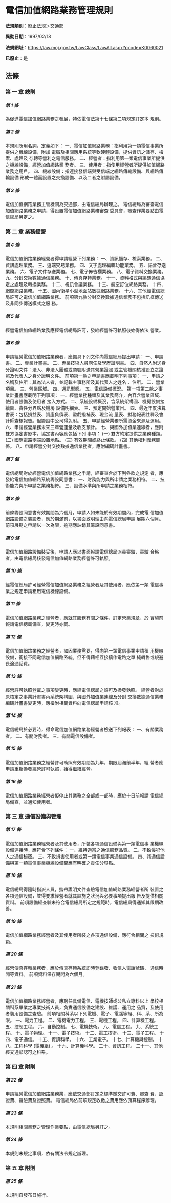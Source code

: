 # 電信加值網路業務管理規則

**法規類別**：廢止法規＞交通部

**異動日期**：1997/02/18  

**法規網址**：https://law.moj.gov.tw/LawClass/LawAll.aspx?pcode=K0060021

**已廢止**：是



## 法條
### 第 一 章 總則

##### 第 1 條
為促進電信加值網路業務之發展，特依電信法第十七條第二項規定訂定本
規則。

##### 第 2 條
本規則所用名詞，定義如下：
一、電信加值網路業務：指利用第一類電信事業所提供之機線設備，附加
    電腦及相關應用系統等軟硬體設備，提供資訊之儲存、檢索、處理及
    存轉等營利之電信服務。
二、經營者：指利用第一類電信事業所提供之機線設備，經營加值網路業
    務者。
三、使用者：指使用經營者所提供加值網路業務之用戶。
四、機線設備：指連接發信端與受信端之網路傳輸設備、與網路傳輸設備
    形成一體而設置之交換設備、以及二者之附屬設備。


##### 第 3 條
電信加值網路業務主管機關為交通部，由電信總局辦理之。
電信總局為審查電信加值網路業務之申請，得設置電信加值網路業務審查
委員會，審查作業要點由電信總局另定之。

### 第 二 章 業務經營

##### 第 4 條
電信加值網路業務經營者得申請經營下列業務：
一、資訊儲存、檢索業務。
二、資訊處理業務。
三、遠端交易業務。
四、文字處理編輯功能業務。
五、語音存送業務。
六、電子文件存送業務。
七、電子佈告欄業務。
八、電子資料交換業務。
九、分封交換數據通信業務。
十、傳真存轉業務。
十一、資料格式與編碼通信協定之處理及轉換業務。
十二、視訊會議業務。
十三、航空訂位網路業務。
十四、網際網路業務。
十五、國內衛星小型地面站數據網路業務。
十六、其他經電信總局許可之電信加值網路業務。
前項第九款分封交換數據通信業務不包括訊框傳送及非同步傳送模式之服
務。

##### 第 5 條
經營電信加值網路業務應經電信總局許可，發給經營許可執照後始得依法
營業。

##### 第 6 條
申請經營電信加值網路業務者，應備具下列文件向電信總局提出申請：
一、申請書。
二、專業計畫書。
二、專業技術人員聘任及學歷證明書。
四、自然人附送身分證明文件：法人、非法人團體或商號附送其營業證照
    或主管機關核准設立之證照及代表人之身分證明文件。
前項第一款之申請書應載明下列事項：
一、申請之名稱及住所：其為法人者，並記載主事務所及其代表人之姓名
    、住所。
二、營業項目。
三、營業區域。
四、通訊型態。
五、電信設備概況。
第一項第二款之事業計畫書應載明下列事項：
一、經營業務種類及其業務簡介，內容含營業區域、使用者設備及使用者
    接入方式。
二、系統設備概況，含系統架構圖、機房設備接續圖、責任分界點及機房
    設備明細表。
三、預定開始營業日。
四、最近年度決算書表：包括損益表、資產負債表、盈虧撥補表、現金流
    量表、財務報表註釋及會計師查核報告。但籌設中公司得免附。
五、申請經營業務所需資金來源及運用。
六、申請經營業務未來三年營運量及收支預計。
七、與國外加值業連線者，應附雙方協定書影本，協定書內容應包括下列
    事項：
 (一) 雙方約定提供之業務種類。
 (二) 國際電路兩端設置地點。
 (三) 有效期間或終止條款。
 (四) 其他權利義務關係。
八、申請經營分封交換數據通信業務者，應附編碼計畫書。


##### 第 7 條
電信總局對於經營電信加值網路業務之申請，經審查合於下列各款之規定
者，應發給電信加值網路系統籌設同意書：
一、財務能力與所申請之業務相符。
二、技術能力與所申請之業務相符。
三、設備水準與所申請之業務相符。


##### 第 8 條
前條籌設同意書有效期間為六個月，申請人如未能於有效期間內，完成電
信加值網路設備之裝設者，應於期滿前，以書面敘明理由向電信總局申請
展期六個月。
前項展期之申請以一次為限，逾期應註銷其籌設同意書。

##### 第 9 條
電信加值網路設備裝妥後，申請人應以書面報請電信總局派員審驗，審驗
合格者，由電信總局核發電信加值網路業務經營許可執照。

##### 第 10 條
經電信總局許可經營電信加值網路業務之經營者及其使用者，應依第一類
電信事業之規定申請租用電信機線設備。

##### 第 11 條
電信加值網路業務之經營者，應就其服務有關之條件，訂定營業規章，於
實施前報請電信總局備查，變更時亦同。

##### 第 12 條
電信加值網路業務之經營者，如因業務需要，得向第一類電信事業申請租
用機線設備，銜接不同電信加值網路系統。但不得藉相互接續作電路之單
純轉售或規避長途通話費。

##### 第 13 條
經營許可執照登載之事項變更時，應經電信總局之許可及換發執照。
經營者對於原核定之事業計畫書內系統架構圖、與國外加值業連線及分封
交換數據通信業務編碼計畫書變更時，應檢附相關資料向電信總局申請核
准。

##### 第 14 條
電信總局於必要時，得命電信加值網路業務經營者檢送下列報表：
一、有關業務者。
二、有關財務者。
三、有關電信設備者。


##### 第 15 條
電信加值網路業務之經營許可執照有效期間為九年，期限屆滿前半年，經
營者應申請重新換發經營許可執照，始得繼續經營。

##### 第 16 條
電信加值網路業務經營者擬停止其業務之全部或一部時，應於十日前報請
電信總局備查，並通知使用者。

### 第 三 章 通信設備與管理

##### 第 17 條
電信加值網路業務經營者及其使用者，所裝各項通信設備與第一類電信事
業機線設備連接時，應符合下列條件：
一、維持適當之通信服務品質。
二、不致侵犯他人之通信秘密。
三、不致損害使用者或第一類電信事業通信設備。
四、其通信設備與第一類電信事業機線設備間應有明確之責任分界點。


##### 第 18 條
電信總局得隨時指派人員，攜帶證明文件查驗電信加值網路業務經營者所
裝置之各項通信設備，並得要求經營者就其設施之狀況與必要事項提出報
告及提供相關資料。
前項設備經查驗未符合電信總局所定之規範時，電信總局得通知其限期改
善。

##### 第 19 條
電信加值網路業務經營者及其使用者所裝之各項通信設備，應符合相關之
技術規範。

##### 第 20 條
經營傳真存轉業務者，應於傳真存轉系統即時登錄發、收信人電話號碼、
通信時間等資料。
前項資料保存期間為六個月。

##### 第 21 條
電信加值網路業務經營者，應聘任具備電信、電機技師或公私立專科以上
學校相關科系畢業之專業技術人員，負責通信設備之建設、維護、運用之
品質，及使用者裝用設備之查驗。
前項相關科系以下列電機、電子、電腦等組、科、系、所為限。
一、電力工程。
二、電機電力工程。
三、電機工程。
四、計算機工程。
五、控制工程。
六、自動控制。
七、電機技術。
八、電信工程。
九、系統工程。
十、電子物理。
十一、電子技術。
十二、電工技術。
十三、電子工程。
十四、電子通信。
十五、資訊科學。
十六、工業電子。
十七、計算機與控制。
十八、工程科學 (電機組) 。
十九、計算機科學。
二十、資訊工程。
二十一、其他經交通部認可之科系。

### 第 四 章 附則

##### 第 22 條
申請經營電信加值網路業務業，應依交通部訂定之標準繳交許可費、審查
費、認證費、審驗費及證照費。
電信總局依前項規定收繳之費用應依預算程序辦理。

##### 第 23 條
本規則相關業務之管理作業要點，由電信總局另訂之。

##### 第 24 條
本規則未規定事項，依有關法令規定辦理。

### 第 五 章 附則

##### 第 25 條
本規則自發布日施行。


